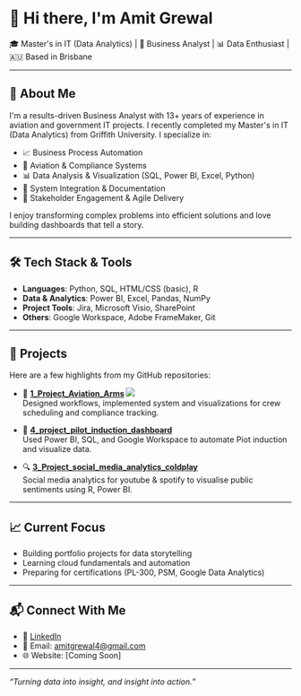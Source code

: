 # 👋 Hi there, I'm Amit Grewal

🎓 Master's in IT (Data Analytics) | 💼 Business Analyst | 📊 Data Enthusiast | 🇦🇺 Based in Brisbane

---

## 🚀 About Me
I'm a results-driven Business Analyst with 13+ years of experience in aviation and government IT projects. I recently completed my Master's in IT (Data Analytics) from Griffith University. I specialize in:

- 📈 Business Process Automation
- 🛫 Aviation & Compliance Systems
- 📊 Data Analysis & Visualization (SQL, Power BI, Excel, Python)
- 🧩 System Integration & Documentation
- 👥 Stakeholder Engagement & Agile Delivery

I enjoy transforming complex problems into efficient solutions and love building dashboards that tell a story.

---

## 🛠️ Tech Stack & Tools
- **Languages**: Python, SQL, HTML/CSS (basic), R
- **Data & Analytics**: Power BI, Excel, Pandas, NumPy
- **Project Tools**: Jira, Microsoft Visio, SharePoint
- **Others**: Google Workspace, Adobe FrameMaker, Git

---

## 📌 Projects
Here are a few highlights from my GitHub repositories:

- 🛫 **[1_Project_Aviation_Arms](#) ![](1_Project_Aviation_Arms)**  
  Designed workflows, implemented system and visualizations for crew scheduling and compliance tracking.

- 🔄 **[4_project_pilot_induction_dashboard](#)**  
  Used Power BI, SQL, and Google Workspace to automate Piot induction and visualize data.

- 🔍 **[3_Project_social_media_analytics_coldplay](#)**  
  Social media analytics for youtube & spotify to visualise public sentiments using R, Power BI.

---

## 📈 Current Focus
- Building portfolio projects for data storytelling
- Learning cloud fundamentals and automation
- Preparing for certifications (PL-300, PSM, Google Data Analytics)

---

## 📬 Connect With Me
- 🔗 [LinkedIn](https://www.linkedin.com/in/amit-grewal/)
- 📧 Email: amitgrewal4@gmail.com
- 🌐 Website: [Coming Soon]

---

_“Turning data into insight, and insight into action.”_
